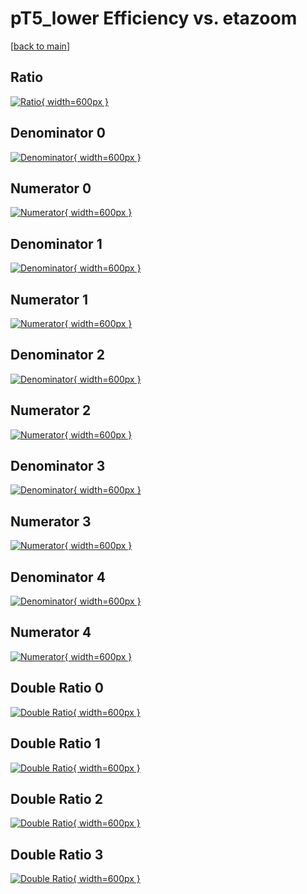 # pT5_lower Efficiency vs. etazoom

[[back to main](./)]



## Ratio

[![Ratio](../mtv/var/pT5_lower_xtr_11_1_eff_etazoom.png){ width=600px }](../mtv/var/pT5_lower_xtr_11_1_eff_etazoom.pdf)

## Denominator 0

[![Denominator](../mtv/den/pT5_lower_xtr_11_1_eff_etazoom_den0.png){ width=600px }](../mtv/den/pT5_lower_xtr_11_1_eff_etazoom_den0.pdf)

## Numerator 0

[![Numerator](../mtv/num/pT5_lower_xtr_11_1_eff_etazoom_num0.png){ width=600px }](../mtv/num/pT5_lower_xtr_11_1_eff_etazoom_num0.pdf)

## Denominator 1

[![Denominator](../mtv/den/pT5_lower_xtr_11_1_eff_etazoom_den1.png){ width=600px }](../mtv/den/pT5_lower_xtr_11_1_eff_etazoom_den1.pdf)

## Numerator 1

[![Numerator](../mtv/num/pT5_lower_xtr_11_1_eff_etazoom_num1.png){ width=600px }](../mtv/num/pT5_lower_xtr_11_1_eff_etazoom_num1.pdf)

## Denominator 2

[![Denominator](../mtv/den/pT5_lower_xtr_11_1_eff_etazoom_den2.png){ width=600px }](../mtv/den/pT5_lower_xtr_11_1_eff_etazoom_den2.pdf)

## Numerator 2

[![Numerator](../mtv/num/pT5_lower_xtr_11_1_eff_etazoom_num2.png){ width=600px }](../mtv/num/pT5_lower_xtr_11_1_eff_etazoom_num2.pdf)

## Denominator 3

[![Denominator](../mtv/den/pT5_lower_xtr_11_1_eff_etazoom_den3.png){ width=600px }](../mtv/den/pT5_lower_xtr_11_1_eff_etazoom_den3.pdf)

## Numerator 3

[![Numerator](../mtv/num/pT5_lower_xtr_11_1_eff_etazoom_num3.png){ width=600px }](../mtv/num/pT5_lower_xtr_11_1_eff_etazoom_num3.pdf)

## Denominator 4

[![Denominator](../mtv/den/pT5_lower_xtr_11_1_eff_etazoom_den4.png){ width=600px }](../mtv/den/pT5_lower_xtr_11_1_eff_etazoom_den4.pdf)

## Numerator 4

[![Numerator](../mtv/num/pT5_lower_xtr_11_1_eff_etazoom_num4.png){ width=600px }](../mtv/num/pT5_lower_xtr_11_1_eff_etazoom_num4.pdf)

## Double Ratio 0

[![Double Ratio](../mtv/ratio/pT5_lower_xtr_11_1_eff_etazoom_ratio0.png){ width=600px }](../mtv/ratio/pT5_lower_xtr_11_1_eff_etazoom_ratio0.pdf)

## Double Ratio 1

[![Double Ratio](../mtv/ratio/pT5_lower_xtr_11_1_eff_etazoom_ratio1.png){ width=600px }](../mtv/ratio/pT5_lower_xtr_11_1_eff_etazoom_ratio1.pdf)

## Double Ratio 2

[![Double Ratio](../mtv/ratio/pT5_lower_xtr_11_1_eff_etazoom_ratio2.png){ width=600px }](../mtv/ratio/pT5_lower_xtr_11_1_eff_etazoom_ratio2.pdf)

## Double Ratio 3

[![Double Ratio](../mtv/ratio/pT5_lower_xtr_11_1_eff_etazoom_ratio3.png){ width=600px }](../mtv/ratio/pT5_lower_xtr_11_1_eff_etazoom_ratio3.pdf)

